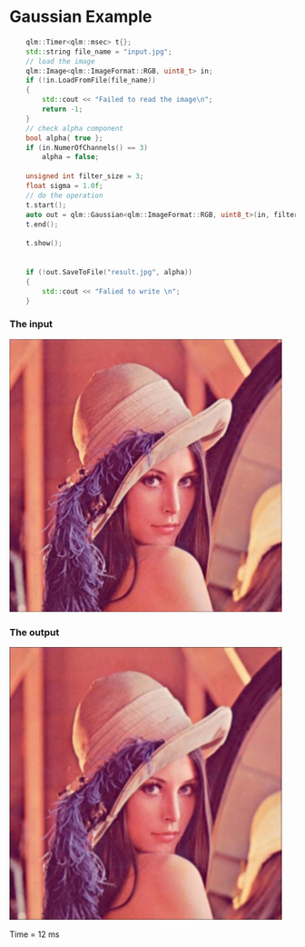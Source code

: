 # Gaussian Example

```c++
    qlm::Timer<qlm::msec> t{};
	std::string file_name = "input.jpg";
	// load the image
	qlm::Image<qlm::ImageFormat::RGB, uint8_t> in;
	if (!in.LoadFromFile(file_name))
	{
		std::cout << "Failed to read the image\n";
		return -1;
	}
	// check alpha component
	bool alpha{ true };
	if (in.NumerOfChannels() == 3)
		alpha = false;

	unsigned int filter_size = 3;
	float sigma = 1.0f;
	// do the operation
	t.start();
	auto out = qlm::Gaussian<qlm::ImageFormat::RGB, uint8_t>(in, filter_size, sigma);
	t.end();

	t.show();


	if (!out.SaveToFile("result.jpg", alpha))
	{
		std::cout << "Falied to write \n";
	}
```

### The input
![Input Image](input.jpg)
### The output
![Input Image](result.jpg)

Time = 12 ms

